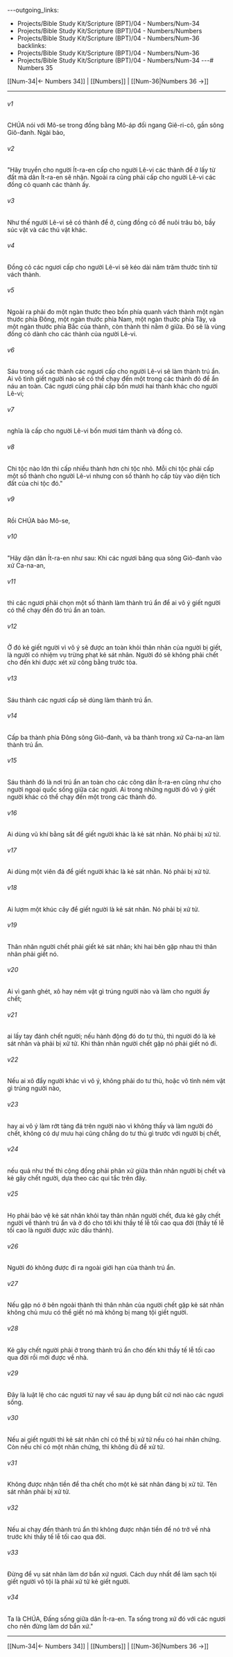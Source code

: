 ---outgoing_links:
  - Projects/Bible Study Kit/Scripture (BPT)/04 - Numbers/Num-34
  - Projects/Bible Study Kit/Scripture (BPT)/04 - Numbers/Numbers
  - Projects/Bible Study Kit/Scripture (BPT)/04 - Numbers/Num-36
backlinks:
  - Projects/Bible Study Kit/Scripture (BPT)/04 - Numbers/Num-36
  - Projects/Bible Study Kit/Scripture (BPT)/04 - Numbers/Num-34
---# Numbers 35

[[Num-34|← Numbers 34]] | [[Numbers]] | [[Num-36|Numbers 36 →]]
***



###### v1 
CHÚA nói với Mô-se trong đồng bằng Mô-áp đối ngang Giê-ri-cô, gần sông Giô-đanh. Ngài bảo, 

###### v2 
"Hãy truyền cho người Ít-ra-en cấp cho người Lê-vi các thành để ở lấy từ đất mà dân Ít-ra-en sẽ nhận. Ngoài ra cũng phải cấp cho người Lê-vi các đồng cỏ quanh các thành ấy. 

###### v3 
Như thế người Lê-vi sẽ có thành để ở, cùng đồng cỏ để nuôi trâu bò, bầy súc vật và các thú vật khác. 

###### v4 
Đồng cỏ các ngươi cấp cho người Lê-vi sẽ kéo dài năm trăm thước tính từ vách thành. 

###### v5 
Ngoài ra phải đo một ngàn thước theo bốn phía quanh vách thành một ngàn thước phía Đông, một ngàn thước phía Nam, một ngàn thước phía Tây, và một ngàn thước phía Bắc của thành, còn thành thì nằm ở giữa. Đó sẽ là vùng đồng cỏ dành cho các thành của người Lê-vi. 

###### v6 
Sáu trong số các thành các ngươi cấp cho người Lê-vi sẽ làm thành trú ẩn. Ai vô tình giết người nào sẽ có thể chạy đến một trong các thành đó để ẩn náu an toàn. Các ngươi cũng phải cấp bốn mươi hai thành khác cho người Lê-vi; 

###### v7 
nghĩa là cấp cho người Lê-vi bốn mươi tám thành và đồng cỏ. 

###### v8 
Chi tộc nào lớn thì cấp nhiều thành hơn chi tộc nhỏ. Mỗi chi tộc phải cấp một số thành cho người Lê-vi nhưng con số thành họ cấp tùy vào diện tích đất của chi tộc đó." 

###### v9 
Rồi CHÚA bảo Mô-se, 

###### v10 
"Hãy dặn dân Ít-ra-en như sau: Khi các ngươi băng qua sông Giô-đanh vào xứ Ca-na-an, 

###### v11 
thì các ngươi phải chọn một số thành làm thành trú ẩn để ai vô ý giết người có thể chạy đến đó trú ẩn an toàn. 

###### v12 
Ở đó kẻ giết người vì vô ý sẽ được an toàn khỏi thân nhân của người bị giết, là người có nhiệm vụ trừng phạt kẻ sát nhân. Người đó sẽ không phải chết cho đến khi được xét xử công bằng trước tòa. 

###### v13 
Sáu thành các ngươi cấp sẽ dùng làm thành trú ẩn. 

###### v14 
Cấp ba thành phía Đông sông Giô-đanh, và ba thành trong xứ Ca-na-an làm thành trú ẩn. 

###### v15 
Sáu thành đó là nơi trú ẩn an toàn cho các công dân Ít-ra-en cũng như cho người ngoại quốc sống giữa các ngươi. Ai trong những người đó vô ý giết người khác có thể chạy đến một trong các thành đó. 

###### v16 
Ai dùng vũ khí bằng sắt để giết người khác là kẻ sát nhân. Nó phải bị xử tử. 

###### v17 
Ai dùng một viên đá để giết người khác là kẻ sát nhân. Nó phải bị xử tử. 

###### v18 
Ai lượm một khúc cây để giết người là kẻ sát nhân. Nó phải bị xử tử. 

###### v19 
Thân nhân người chết phải giết kẻ sát nhân; khi hai bên gặp nhau thì thân nhân phải giết nó. 

###### v20 
Ai vì ganh ghét, xô hay ném vật gì trúng người nào và làm cho người ấy chết; 

###### v21 
ai lấy tay đánh chết người; nếu hành động đó do tư thù, thì người đó là kẻ sát nhân và phải bị xử tử. Khi thân nhân người chết gặp nó phải giết nó đi. 

###### v22 
Nếu ai xô đẩy người khác vì vô ý, không phải do tư thù, hoặc vô tình ném vật gì trúng người nào, 

###### v23 
hay ai vô ý làm rớt tảng đá trên người nào vì không thấy và làm người đó chết, không có dự mưu hại cũng chẳng do tư thù gì trước với người bị chết, 

###### v24 
nếu quả như thế thì cộng đồng phải phân xử giữa thân nhân người bị chết và kẻ gây chết người, dựa theo các qui tắc trên đây. 

###### v25 
Họ phải bảo vệ kẻ sát nhân khỏi tay thân nhân người chết, đưa kẻ gây chết người về thành trú ẩn và ở đó cho tới khi thầy tế lễ tối cao qua đời (thầy tế lễ tối cao là người được xức dầu thánh). 

###### v26 
Người đó không được đi ra ngoài giới hạn của thành trú ẩn. 

###### v27 
Nếu gặp nó ở bên ngoài thành thì thân nhân của người chết gặp kẻ sát nhân không chủ mưu có thể giết nó mà không bị mang tội giết người. 

###### v28 
Kẻ gây chết người phải ở trong thành trú ẩn cho đến khi thầy tế lễ tối cao qua đời rồi mới được về nhà. 

###### v29 
Đây là luật lệ cho các ngươi từ nay về sau áp dụng bất cứ nơi nào các ngươi sống. 

###### v30 
Nếu ai giết người thì kẻ sát nhân chỉ có thể bị xử tử nếu có hai nhân chứng. Còn nếu chỉ có một nhân chứng, thì không đủ để xử tử. 

###### v31 
Không được nhận tiền để tha chết cho một kẻ sát nhân đáng bị xử tử. Tên sát nhân phải bị xử tử. 

###### v32 
Nếu ai chạy đến thành trú ẩn thì không được nhận tiền để nó trở về nhà trước khi thầy tế lễ tối cao qua đời. 

###### v33 
Đừng để vụ sát nhân làm dơ bẩn xứ ngươi. Cách duy nhất để làm sạch tội giết người vô tội là phải xử tử kẻ giết người. 

###### v34 
Ta là CHÚA, Đấng sống giữa dân Ít-ra-en. Ta sống trong xứ đó với các ngươi cho nên đừng làm dơ bẩn xứ."

***
[[Num-34|← Numbers 34]] | [[Numbers]] | [[Num-36|Numbers 36 →]]
